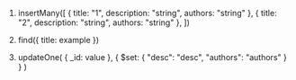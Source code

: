 1. insertMany([
    {
        title: "1",
        description: "string",
        authors: "string"
    },
    {
        title: "2",
        description: "string",
        authors: "string"
    },
])

2. find({ title: example })

3. updateOne(
    { _id: value },
    { $set: { "desc": "desc", "authors": "authors" } }
)